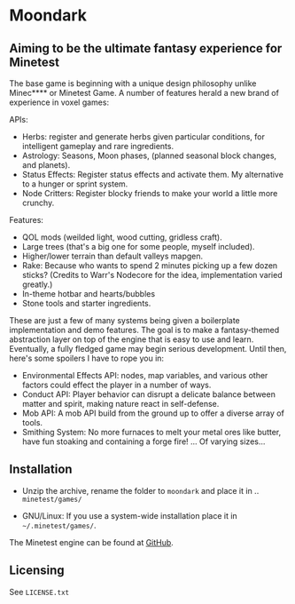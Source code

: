 # Moondark
## Aiming to be the ultimate fantasy experience for Minetest
The base game is beginning with a unique design philosophy unlike Minec**** or Minetest Game. A number of features herald a new brand of experience in voxel games:

APIs:
- Herbs: register and generate herbs given particular conditions, for intelligent gameplay and rare ingredients.
- Astrology: Seasons, Moon phases, (planned seasonal block changes, and planets).
- Status Effects: Register status effects and activate them. My alternative to a hunger or sprint system.
- Node Critters: Register blocky friends to make your world a little more crunchy.

Features:
- QOL mods (weilded light, wood cutting, gridless craft).
- Large trees (that's a big one for some people, myself included).
- Higher/lower terrain than default valleys mapgen.
- Rake: Because who wants to spend 2 minutes picking up a few dozen sticks? (Credits to Warr's Nodecore for the idea, implementation varied greatly.)
- In-theme hotbar and hearts/bubbles
- Stone tools and starter ingredients.

These are just a few of many systems being given a boilerplate implementation and demo features. The goal is to make a fantasy-themed abstraction layer on top of the engine that is easy to use and learn. Eventually, a fully fledged game may begin serious development. Until then, here's some spoilers I have to rope you in:
- Environmental Effects API: nodes, map variables, and various other factors could effect the player in a number of ways.
- Conduct API: Player behavior can disrupt a delicate balance between matter and spirit, making nature react in self-defense.
- Mob API: A mob API build from the ground up to offer a diverse array of tools.
- Smithing System: No more furnaces to melt your metal ores like butter, have fun stoaking and containing a forge fire! ... Of varying sizes...

## Installation

- Unzip the archive, rename the folder to `moondark` and
place it in .. `minetest/games/`

- GNU/Linux: If you use a system-wide installation place it in `~/.minetest/games/`.

The Minetest engine can be found at [GitHub](https://github.com/minetest/minetest).

## Licensing

See `LICENSE.txt`
